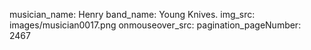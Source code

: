 musician_name: Henry
band_name: Young Knives.
img_src: images/musician0017.png
onmouseover_src: 
pagination_pageNumber: 2467